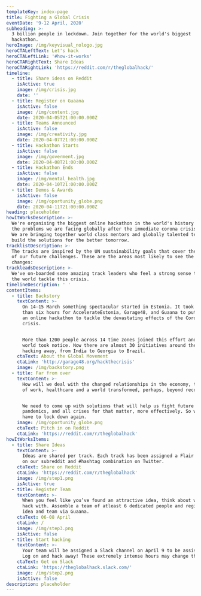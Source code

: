 ```yaml
---
templateKey: index-page
title: Fighting a Global Crisis
eventDate: '9-12 April, 2020'
subheading: >-
  3 billion people in lockdown. Join together for the world's biggest
  hackathon.  
heroImage: /img/keyvisual_nologo.jpg
heroCTALeftText: Let's hack
heroCTALeftLink: '#how-it-works'
heroCTARightText: Share Ideas
heroCTARightLink: 'https://reddit.com/r/theglobalhack/'
timeline:
  - title: Share ideas on Reddit
    isActive: true
    image: /img/crisis.jpg
    date: ''
  - title: Register on Guaana
    isActive: false
    image: /img/content.jpg
    date: 2020-04-05T21:00:00.000Z
  - title: Teams Announced
    isActive: false
    image: /img/creativity.jpg
    date: 2020-04-07T21:00:00.000Z
  - title: Hackathon Starts
    isActive: false
    image: /img/goverment.jpg
    date: 2020-04-08T21:00:00.000Z
  - title: Hackathon Ends
    isActive: false
    image: /img/mental_health.jpg
    date: 2020-04-10T21:00:00.000Z
  - title: Demos & Awards
    isActive: false
    image: /img/oportunity_globe.png
    date: 2020-04-11T21:00:00.000Z
heading: placeholder
howItWorksDescription: >-
  We're organising the biggest online hackathon in the world's history to battle
  the problems we are facing globally after the immediate corona crisis is over.
  We are bringing together world class mentors and globally talented teams to
  build the solutions for the better tomorrow.
tracklistDescription: >-
  The tracks are inspired by the UN sustainability goals that cover the majority
  of our future challenges. These are the areas most likely to see the biggest
  changes:
trackleadsDescription: >-
  We've on-boarded some amazing track leaders who feel a strong sense to help
  the world tackle this crisis.
timelineDescription: ' '
contentItems:
  - title: Backstory
    textContent: >-
      On 14–15 March something spectacular started in Estonia. It took fewer
      than six hours for AccelerateEstonia, Garage48, and Guaana to put together
      an online hackathon to tackle the devastating effects of the Coronavirus
      crisis. 


      More than 1200 people across 14 time zones joined this effort and the
      world took notice. Now there are almost 30 initiatives around the globe
      hacking away, from India to Georgia to Brazil.
    ctaText: About the Global Movement
    ctaLink: 'http://garage48.org/hackthecrisis'
    image: /img/backstory.png
  - title: Far from over
    textContent: >-
      How will we deal with the changed relationships in the economy, the future
      of work, healthcare and a world transformed, perhaps, beyond recognition? 


      We need to come up with solutions that will help us fight future
      pandemics, and all crises for that matter, more effectively. So we never
      have to lock down again.
    image: /img/oportunity_globe.png
    ctaText: Pitch in on Reddit
    ctaLink: 'https://reddit.com/r/theglobalhack'
howItWorksItems:
  - title: Share Ideas
    textContent: >-
      Ideas are shared per track. Each track has been assigned a Flair (label)
      on our subreddit and #hashtag combination on Twitter.
    ctaText: Share on Reddit
    ctaLink: 'https://reddit.com/r/theglobalhack'
    image: /img/step1.png
    isActive: true
  - title: Register Team
    textContent: >-
      When you feel like you’ve found an attractive idea, think about who to
      hack with. Assemble a team of atleast 6 dedicated people and register the
      idea and team via Guaana.
    ctaText: 06-08 April
    ctaLink: /
    image: /img/step3.png
    isActive: false
  - title: Start hacking
    textContent: >-
      Your team will be assigned a Slack channel on April 9 to be assisted via.
      Log on and hack away! These extremely intense hours may change the world!
    ctaText: Get on Slack
    ctaLink: 'https://theglobalhack.slack.com/'
    image: /img/step2.png
    isActive: false
description: placeholder
---
```

